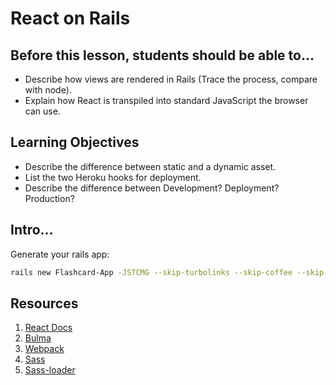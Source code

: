 # React on Rails

## Before this lesson, students should be able to...
- Describe how views are rendered in Rails (Trace the process, compare with node).
- Explain how React is transpiled into standard JavaScript the browser can use.

## Learning Objectives
- Describe the difference between static and a dynamic asset.
- List the two Heroku hooks for deployment.
- Describe the difference between Development? Deployment? Production?

## Intro...

Generate your rails app:
```bash
rails new Flashcard-App -JSTCMG --skip-turbolinks --skip-coffee --skip-active-storage --skip-bootsnap --database=postgresql --api
```


## Resources

1. [React Docs](https://facebook.github.io/react/)
2. [Bulma](http://bulma.io/)
3. [Webpack](https://webpack.github.io/)
4. [Sass](http://sass-lang.com/)
5. [Sass-loader](https://github.com/webpack-contrib/sass-loader)
